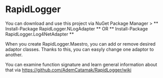 # RapidLogger

You can download and use this project via NuGet Package Manager > ** Install-Package RapidLogger.NLogAdapter ** OR ** Install-Package RapidLogger.Log4NetAdapter **

When you create RapidLogger.Maestro, you can add or remove desired adaptor classes. Thanks to this, you can easyly change one adaptor to another. 

You can examine function signature and learn general information about that via https://github.com/AdemCatamak/RapidLogger/wiki
